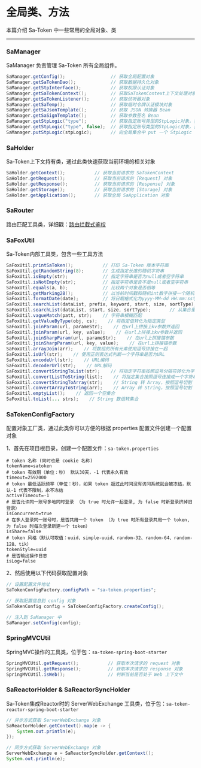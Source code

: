 # 全局类、方法
本篇介绍 Sa-Token 中一些常用的全局对象、类

--- 

### SaManager
SaManager 负责管理 Sa-Token 所有全局组件。
``` java
SaManager.getConfig();                 // 获取全局配置对象 
SaManager.getSaTokenDao();             // 获取数据持久化对象 
SaManager.getStpInterface();           // 获取权限认证对象 
SaManager.getSaTokenContext();         // 获取SaTokenContext上下文处理对象
SaManager.getSaTokenListener();        // 获取侦听器对象 
SaManager.getSaTemp();                 // 获取临时令牌认证模块对象 
SaManager.getSaJsonTemplate();         // 获取 JSON 转换器 Bean
SaManager.getSaSignTemplate();         // 获取参数签名 Bean 
SaManager.getStpLogic("type");         // 获取指定账号类型的StpLogic对象，获取不到时自动创建并返回 
SaManager.getStpLogic("type", false);  // 获取指定账号类型的StpLogic对象，获取不到时抛出异常 
SaManager.putStpLogic(stpLogic);       // 向全局集合中 put 一个 StpLogic 
```


### SaHolder
Sa-Token上下文持有类，通过此类快速获取当前环境的相关对象 
``` java
SaHolder.getContext();           // 获取当前请求的 SaTokenContext
SaHolder.getRequest();           // 获取当前请求的 [Request] 对象 
SaHolder.getResponse();          // 获取当前请求的 [Response] 对象 
SaHolder.getStorage();           // 获取当前请求的 [Storage] 对象
SaHolder.getApplication();       // 获取全局 SaApplication 对象
```


### SaRouter
路由匹配工具类，详细戳：[路由拦截式鉴权](/use/route-check)


### SaFoxUtil
Sa-Token内部工具类，包含一些工具方法 
``` java
SaFoxUtil.printSaToken();           // 打印 Sa-Token 版本字符画
SaFoxUtil.getRandomString(8);       // 生成指定长度的随机字符串
SaFoxUtil.isEmpty(str);             // 指定字符串是否为null或者空字符串
SaFoxUtil.isNotEmpty(str);          // 指定字符串是否不是null或者空字符串
SaFoxUtil.equals(a, b);             // 比较两个对象是否相等 
SaFoxUtil.getMarking28();           // 以当前时间戳和随机int数字拼接一个随机字符串
SaFoxUtil.formatDate(date);         // 将日期格式化为yyyy-MM-dd HH:mm:ss字符串
SaFoxUtil.searchList(dataList, prefix, keyword, start, size, sortType);             // 从集合里查询数据
SaFoxUtil.searchList(dataList, start, size, sortType);       // 从集合里查询数据
SaFoxUtil.vagueMatch(patt, str);    // 字符串模糊匹配
SaFoxUtil.getValueByType(obj, cs);    // 将指定值转化为指定类型
SaFoxUtil.joinParam(url, parameStr);    // 在url上拼接上kv参数并返回 
SaFoxUtil.joinParam(url, key, value);    // 在url上拼接上kv参数并返回 
SaFoxUtil.joinSharpParam(url, parameStr);    // 在url上拼接锚参数 
SaFoxUtil.joinSharpParam(url, key, value);    // 在url上拼接锚参数 
SaFoxUtil.arrayJoin(arr);    // 将数组的所有元素使用逗号拼接在一起
SaFoxUtil.isUrl(str);    // 使用正则表达式判断一个字符串是否为URL
SaFoxUtil.encodeUrl(str);    // URL编码 
SaFoxUtil.decoderUrl(str);    // URL解码 
SaFoxUtil.convertStringToList(str);    // 将指定字符串按照逗号分隔符转化为字符串集合 
SaFoxUtil.convertListToString(list);    // 将指定集合按照逗号连接成一个字符串 
SaFoxUtil.convertStringToArray(str);    // String 转 Array，按照逗号切割 
SaFoxUtil.convertArrayToString(arr);    // Array 转 String，按照逗号切割 
SaFoxUtil.emptyList();    // 返回一个空集合
SaFoxUtil.toList(... strs);    // String 数组转集合 
```


### SaTokenConfigFactory
配置对象工厂类，通过此类你可以方便的根据 properties 配置文件创建一个配置对象 

1、首先在项目根目录，创建一个配置文件：`sa-token.properties`

``` properties
# token 名称 (同时也是 cookie 名称)
tokenName=satoken
# token 有效期（单位：秒） 默认30天，-1 代表永久有效
timeout=2592000
# token 最低活跃频率（单位：秒），如果 token 超过此时间没有访问系统就会被冻结，默认-1 代表不限制，永不冻结
activeTimeout=-1
# 是否允许同一账号多地同时登录 （为 true 时允许一起登录, 为 false 时新登录挤掉旧登录）
isConcurrent=true
# 在多人登录同一账号时，是否共用一个 token （为 true 时所有登录共用一个 token, 为 false 时每次登录新建一个 token）
isShare=false
# token 风格（默认可取值：uuid、simple-uuid、random-32、random-64、random-128、tik）
tokenStyle=uuid
# 是否输出操作日志 
isLog=false
```

2、然后使用以下代码获取配置对象 
``` java
// 设置配置文件地址 
SaTokenConfigFactory.configPath = "sa-token.properties";

// 获取配置信息到 config 对象
SaTokenConfig config = SaTokenConfigFactory.createConfig();

// 注入到 SaManager 中
SaManager.setConfig(config);
```


### SpringMVCUtil
SpringMVC操作的工具类，位于包：`sa-token-spring-boot-starter`
``` java
SpringMVCUtil.getRequest();           // 获取本次请求的 request 对象 
SpringMVCUtil.getResponse();          // 获取本次请求的 response 对象 
SpringMVCUtil.isWeb();                // 判断当前是否处于 Web 上下文中  
```


### SaReactorHolder & SaReactorSyncHolder
Sa-Token集成Reactor时的 ServerWebExchange 工具类，位于包：`sa-token-reactor-spring-boot-starter`
``` java
// 异步方式获取 ServerWebExchange 对象 
SaReactorHolder.getContext().map(e -> {
	System.out.println(e);
});

// 同步方式获取 ServerWebExchange 对象 
ServerWebExchange e = SaReactorSyncHolder.getContext();
System.out.println(e);
```


